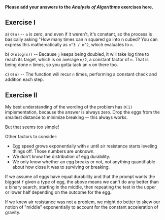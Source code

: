 #### Please add your answers to the ***Analysis of  Algorithms*** exercises here.

## Exercise I

a) `O(n)` -- `a` is zero, and even if it weren't, it's constant, so the process is basically asking "How many times can n squared go into n cubed? You can express this mathematically as `n^3 / n^2`, which evaluates to `n`.


b) `O(nlog(n))` -- Because `j` keeps being doubled, it will take log time to reach its target, which is on average `n/2`, a constant factor of `n`. That is being done `n` times, so you gotta tack an `n` on there too.


c) `O(n)` -- The function will recur `n` times, performing a constant check and addition each step.

## Exercise II

My best understanding of the wording of the problem has `O(1)` implementation, because the answer is always zero. Drop the eggs from the smallest distance to minimize breaking -- this always works.

But that seems too simple!

Other factors to consider:
- Egg speed grows exponentially with `n` until air resistance starts leveling things off. Those numbers are unknown.
- We don't know the distribution of egg durability.
- We only know whether an egg breaks or not, not anything quantifiable about how close it was to surviving or breaking.

If we assume all eggs have equal durability and that the prompt wants the biggest `f` given a type of egg, the above means we can't do any better than a binary search, starting in the middle, then repeating the test in the upper or lower half depending on the outcome for the egg.

If we knew air resistance was not a problem, we might do better to skew our notion of "middle" exponentially to account for the constant acceleration of gravity.
